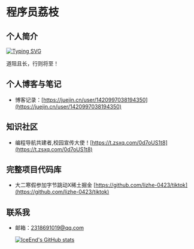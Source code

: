 # 程序员荔枝

## 个人简介

<a href="https://git.io/typing-svg"><img src="https://readme-typing-svg.demolab.com?font=Fira+Code&pause=1000&color=8FEDF7&background=C8FFFB00&center=%E5%81%87&vCenter=%E5%81%87&repeat=%E7%9C%9F&width=435&lines=%E8%BF%99%E9%87%8C%E6%98%AF%E7%A8%8B%E5%BA%8F%E5%91%98%E8%8D%94%E6%9E%9D%EF%BC%8C%E4%B8%80%E5%90%8D%E5%A4%A7%E4%B8%89%E7%9A%84%E5%9C%A8%E6%A0%A1%E7%94%9F;%E5%B8%8C%E6%9C%9B%E4%B8%8E%E5%A4%A7%E5%AE%B6%E4%B8%80%E8%B5%B7%E8%BF%9B%E6%AD%A5%EF%BC%81%EF%BC%81%EF%BC%81" alt="Typing SVG" /></a>

道阻且长，行则将至！


## 个人博客与笔记

- 博客记录：[https://juejin.cn/user/1420997038194350](https://juejin.cn/user/1420997038194350)

## 知识社区

- 编程导航共建者,校园宣传大使！[https://t.zsxq.com/0d7oUS1t8](https://t.zsxq.com/0d7oUS1t8)

## 完整项目代码库

- 大二寒假参加字节跳动X稀土掘金 [https://github.com/lizhe-0423/tiktok](https://github.com/lizhe-0423/tiktok)


## 联系我

- 邮箱：2318691019@qq.com

   [![IceEnd's GitHub stats](https://github-immortality.vercel.app/api?username=lizhe-0423)](https://github.com/IceEnd)
